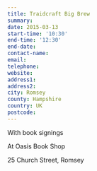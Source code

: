 ```yaml
---
title: Traidcraft Big Brew
summary: 
date: 2015-03-13
start-time: '10:30'
end-time: '12:30'
end-date: 
contact-name: 
email: 
telephone: 
website: 
address1: 
address2: 
city: Romsey
county: Hampshire
country: UK
postcode: 
---
```

With book signings

At Oasis Book Shop

25 Church Street, Romsey

